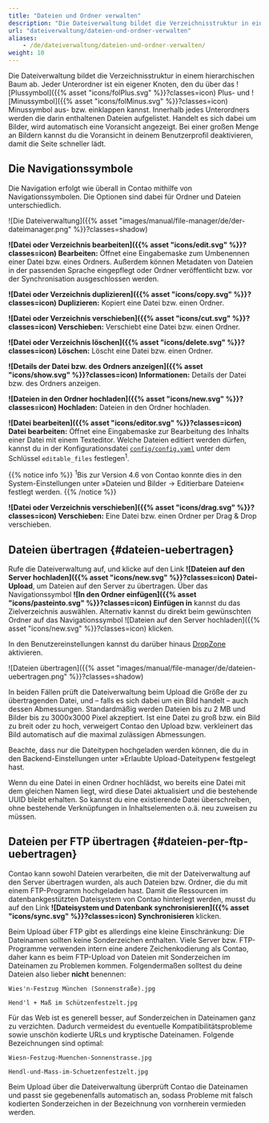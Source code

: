 ```yaml
---
title: "Dateien und Ordner verwalten"
description: "Die Dateiverwaltung bildet die Verzeichnisstruktur in einem hierarchischen Baum ab."
url: "dateiverwaltung/dateien-und-ordner-verwalten"
aliases:
    - /de/dateiverwaltung/dateien-und-ordner-verwalten/
weight: 10
---
```


Die Dateiverwaltung bildet die Verzeichnisstruktur in einem hierarchischen Baum ab. Jeder Unterordner ist ein eigener 
Knoten, den du über das ![Plussymbol]({{% asset "icons/folPlus.svg" %}}?classes=icon) Plus- und 
![Minussymbol]({{% asset "icons/folMinus.svg" %}}?classes=icon) Minussymbol aus- bzw. einklappen kannst. Innerhalb jedes 
Unterordners werden die darin enthaltenen Dateien aufgelistet. Handelt es sich dabei um Bilder, wird automatisch eine 
Voransicht angezeigt. Bei einer großen Menge an Bildern kannst du die Voransicht in deinem Benutzerprofil deaktivieren,
damit die Seite schneller lädt.


## Die Navigationssymbole

Die Navigation erfolgt wie überall in Contao mithilfe von Navigationssymbolen. Die Optionen sind dabei für Ordner und 
Dateien unterschiedlich.

![Die Dateiverwaltung]({{% asset "images/manual/file-manager/de/der-dateimanager.png" %}}?classes=shadow)

**![Datei oder Verzeichnis bearbeiten]({{% asset "icons/edit.svg" %}}?classes=icon) Bearbeiten:** Öffnet eine Eingabemaske zum 
Umbenennen einer Datei bzw. eines Ordners. Außerdem können Metadaten von Dateien in der passenden Sprache eingepflegt 
oder Ordner veröffentlicht bzw. vor der Synchronisation ausgeschlossen werden.

**![Datei oder Verzeichnis duplizieren]({{% asset "icons/copy.svg" %}}?classes=icon) Duplizieren:** Kopiert eine Datei bzw. 
einen Ordner.

**![Datei oder Verzeichnis verschieben]({{% asset "icons/cut.svg" %}}?classes=icon) Verschieben:** Verschiebt eine Datei bzw. 
einen Ordner.

**![Datei oder Verzeichnis löschen]({{% asset "icons/delete.svg" %}}?classes=icon) Löschen:** Löscht eine Datei bzw. einen 
Ordner.

**![Details der Datei bzw. des Ordners anzeigen]({{% asset "icons/show.svg" %}}?classes=icon) Informationen:** Details der 
Datei bzw. des Ordners anzeigen.

**![Dateien in den Ordner hochladen]({{% asset "icons/new.svg" %}}?classes=icon) Hochladen:** Dateien in den Ordner hochladen.

**![Datei bearbeiten]({{% asset "icons/editor.svg" %}}?classes=icon) Datei bearbeiten:** Öffnet eine Eingabemaske zur 
Bearbeitung des Inhalts einer Datei mit einem Texteditor. Welche Dateien editiert werden dürfen, kannst du in der
Konfigurationsdatei [`config/config.yaml`](../../system/einstellungen/#config-yml) unter dem Schlüssel `editable_files`
festlegen<sup>1</sup>.

{{% notice info %}}
<sup>1</sup>Bis zur Version 4.6 von Contao konnte dies in den System-Einstellungen unter »Dateien und Bilder 
-&gt; Editierbare Dateien« festlegt werden.
{{% /notice %}}

**![Datei oder Verzeichnis verschieben]({{% asset "icons/drag.svg" %}}?classes=icon) Verschieben:** Eine Datei bzw. einen Ordner per Drag & Drop verschieben.


## Dateien übertragen {#dateien-uebertragen}

Rufe die Dateiverwaltung auf, und klicke auf den Link 
**![Dateien auf den Server hochladen]({{% asset "icons/new.svg" %}}?classes=icon) Datei-Upload**, um Dateien auf den Server zu 
übertragen. Über das Navigationssymbol **![In den Ordner einfügen]({{% asset "icons/pasteinto.svg" %}}?classes=icon) Einfügen 
in** kannst du das Zielverzeichnis auswählen. Alternativ kannst du direkt beim gewünschten Ordner auf das 
Navigationssymbol ![Dateien auf den Server hochladen]({{% asset "icons/new.svg" %}}?classes=icon) klicken.

In den Benutzereinstellungen kannst du darüber hinaus [DropZone](https://www.dropzonejs.com/) aktivieren.

![Dateien übertragen]({{% asset "images/manual/file-manager/de/dateien-uebertragen.png" %}}?classes=shadow)

In beiden Fällen prüft die Dateiverwaltung beim Upload die Größe der zu übertragenden Datei, und – falls es sich dabei um 
ein Bild handelt – auch dessen Abmessungen. Standardmäßig werden Dateien bis zu 2 MB und Bilder bis zu 3000x3000 Pixel 
akzeptiert. Ist eine Datei zu groß bzw. ein Bild zu breit oder zu hoch, verweigert Contao den Upload bzw. verkleinert 
das Bild automatisch auf die maximal zulässigen Abmessungen.

Beachte, dass nur die Dateitypen hochgeladen werden können, die du in den Backend-Einstellungen unter »Erlaubte 
Upload-Dateitypen« festgelegt hast.

Wenn du eine Datei in einen Ordner hochlädst, wo bereits eine Datei mit dem gleichen Namen liegt, wird diese Datei aktualisiert 
und die bestehende UUID bleibt erhalten. So kannst du eine existierende Datei überschreiben, ohne bestehende Verknüpfungen in 
Inhaltselementen o.ä. neu zuweisen zu müssen.

## Dateien per FTP übertragen {#dateien-per-ftp-uebertragen}

Contao kann sowohl Dateien verarbeiten, die mit der Dateiverwaltung auf den Server übertragen wurden, als auch Dateien 
bzw. Ordner, die du mit einem FTP-Programm hochgeladen hast. Damit die Ressourcen im datenbankgestützten Dateisystem 
von Contao hinterlegt werden, musst du auf den Link 
**![Dateisystem und Datenbank synchronisieren]({{% asset "icons/sync.svg" %}}?classes=icon) Synchronisieren** klicken.

Beim Upload über FTP gibt es allerdings eine kleine Einschränkung: Die Dateinamen sollten keine Sonderzeichen 
enthalten. Viele Server bzw. FTP-Programme verwenden intern eine andere Zeichenkodierung als Contao, daher kann es beim 
FTP-Upload von Dateien mit Sonderzeichen im Dateinamen zu Problemen kommen. Folgendermaßen solltest du deine Dateien 
also lieber **nicht** benennen:

`Wies'n-Festzug München (Sonnenstraße).jpg`

`Hend'l + Maß im Schützenfestzelt.jpg`

Für das Web ist es generell besser, auf Sonderzeichen in Dateinamen ganz zu verzichten. Dadurch vermeidest du 
eventuelle Kompatibilitätsprobleme sowie unschön kodierte URLs und kryptische Dateinamen. Folgende Bezeichnungen sind 
optimal:

`Wiesn-Festzug-Muenchen-Sonnenstrasse.jpg`

`Hendl-und-Mass-im-Schuetzenfestzelt.jpg`

Beim Upload über die Dateiverwaltung überprüft Contao die Dateinamen und passt sie gegebenenfalls automatisch an, sodass 
Probleme mit falsch kodierten Sonderzeichen in der Bezeichnung von vornherein vermieden werden.
